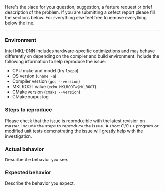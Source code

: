 Here's the place for your question, suggestion, a feature request or brief
description of the problem. If you are submitting a defect report please fill
the sections below. For everything else feel free to remove everything below
the line.

-----------------------------------------------------------------------------

### Environment
Intel MKL-DNN includes hardware-specific optimizations and may behave 
differently on depending on the compiler and build environment. Include 
the following information to help reproduce the issue:
* CPU make and model (try `lscpu`)
* OS version (`uname -a`)
* Compiler version (`gcc --version`)
* MKLROOT value (`echo MKLROOT=$MKLROOT`)
* CMake version (`cmake --version`)
* CMake output log

### Steps to reproduce
Please check that the issue is reproducible with the latest revision on 
master. Include the steps to reproduce the issue. A short C/C++ program
or modified unit tests demonstrating the issue will greatly help 
with the investigation.

### Actual behavior
Describe the behavior you see.

### Expected behavior
Describe the behavior you expect.
